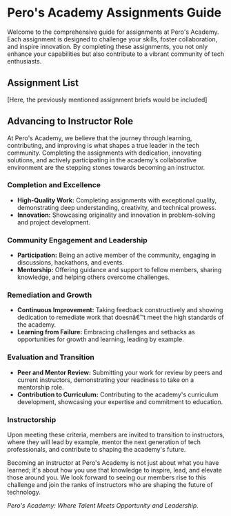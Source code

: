 
# Pero's Academy Assignments Guide

Welcome to the comprehensive guide for assignments at Pero's Academy. Each assignment is designed to challenge your skills, foster collaboration, and inspire innovation. By completing these assignments, you not only enhance your capabilities but also contribute to a vibrant community of tech enthusiasts.

## Assignment List

[Here, the previously mentioned assignment briefs would be included]

## Advancing to Instructor Role

At Pero's Academy, we believe that the journey through learning, contributing, and improving is what shapes a true leader in the tech community. Completing the assignments with dedication, innovating solutions, and actively participating in the academy's collaborative environment are the stepping stones towards becoming an instructor.

### Completion and Excellence
- **High-Quality Work:** Completing assignments with exceptional quality, demonstrating deep understanding, creativity, and technical prowess.
- **Innovation:** Showcasing originality and innovation in problem-solving and project development.

### Community Engagement and Leadership
- **Participation:** Being an active member of the community, engaging in discussions, hackathons, and events.
- **Mentorship:** Offering guidance and support to fellow members, sharing knowledge, and helping others overcome challenges.

### Remediation and Growth
- **Continuous Improvement:** Taking feedback constructively and showing dedication to remediate work that doesnâ€™t meet the high standards of the academy.
- **Learning from Failure:** Embracing challenges and setbacks as opportunities for growth and learning, leading by example.

### Evaluation and Transition
- **Peer and Mentor Review:** Submitting your work for review by peers and current instructors, demonstrating your readiness to take on a mentorship role.
- **Contribution to Curriculum:** Contributing to the academy's curriculum development, showcasing your expertise and commitment to education.

### Instructorship
Upon meeting these criteria, members are invited to transition to instructors, where they will lead by example, mentor the next generation of tech professionals, and contribute to shaping the academy's future.

Becoming an instructor at Pero's Academy is not just about what you have learned; it's about how you use that knowledge to inspire, lead, and elevate those around you. We look forward to seeing our members rise to this challenge and join the ranks of instructors who are shaping the future of technology.

*Pero's Academy: Where Talent Meets Opportunity and Leadership.*